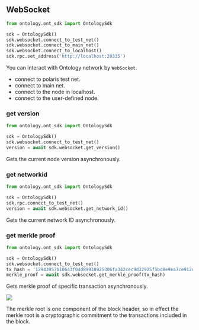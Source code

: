 ## WebSocket

```python
from ontology.ont_sdk import OntologySdk

sdk = OntologySdk()
sdk.websocket.connect_to_test_net()
sdk.websocket.connect_to_main_net()
sdk.websocket.connect_to_localhost()
sdk.rpc.set_address('http://localhost:20335')
```

You can interact with Ontology network by `WebSocket`.

- connect to polaris test net.
- connect to main net.
- connect to the node in localhost.
- connect to the user-defined node.

### get version

```python
from ontology.ont_sdk import OntologySdk

sdk = OntologySdk()
sdk.websocket.connect_to_test_net()
version = await sdk.websocket.get_version()
```

Gets the current node version asynchronously.

### get networkid

```python
from ontology.ont_sdk import OntologySdk

sdk = OntologySdk()
sdk.rpc.connect_to_test_net()
version = await sdk.websocket.get_network_id()
```

Gets the current network ID asynchronously.

### get merkle proof

```python
from ontology.ont_sdk import OntologySdk

sdk = OntologySdk()
sdk.websocket.connect_to_test_net()
tx_hash = '12943957b10643f04d89938925306fa342cec9d32925f5bd8e9ea7ce912d16d3'
merkle_proof = await sdk.websocket.get_merkle_proof(tx_hash)
```

Gets merkle proof of specific transaction asynchronously.

![](merkle-tree.png)

<aside class="success">
The merkle root is one component of the block header, so in effect the merkle root is a cryptographic commitment to the transactions included in the block.
</aside>
